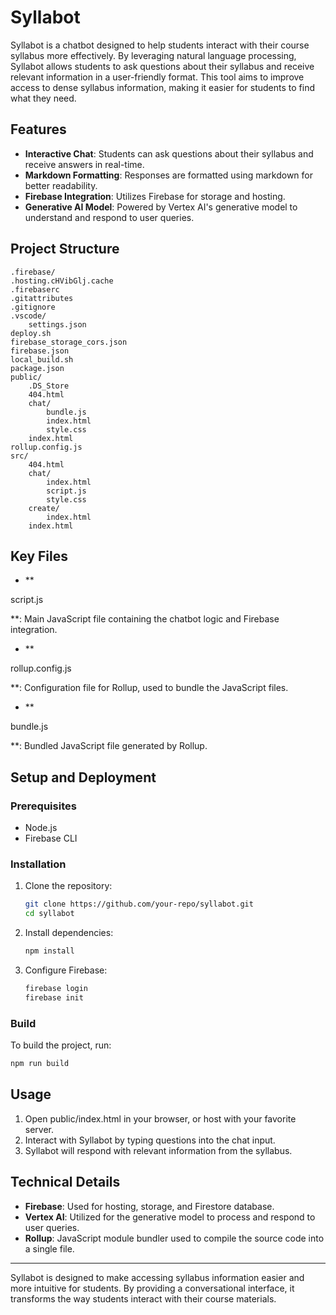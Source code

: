 # Syllabot

Syllabot is a chatbot designed to help students interact with their course syllabus more effectively. By leveraging natural language processing, Syllabot allows students to ask questions about their syllabus and receive relevant information in a user-friendly format. This tool aims to improve access to dense syllabus information, making it easier for students to find what they need.

## Features

- **Interactive Chat**: Students can ask questions about their syllabus and receive answers in real-time.
- **Markdown Formatting**: Responses are formatted using markdown for better readability.
- **Firebase Integration**: Utilizes Firebase for storage and hosting.
- **Generative AI Model**: Powered by Vertex AI's generative model to understand and respond to user queries.

## Project Structure

```
.firebase/
.hosting.cHVibGlj.cache
.firebaserc
.gitattributes
.gitignore
.vscode/
	settings.json
deploy.sh
firebase_storage_cors.json
firebase.json
local_build.sh
package.json
public/
	.DS_Store
	404.html
	chat/
		bundle.js
		index.html
		style.css
	index.html
rollup.config.js
src/
	404.html
	chat/
		index.html
		script.js
		style.css
	create/
		index.html
	index.html
```

## Key Files

- **

script.js

**: Main JavaScript file containing the chatbot logic and Firebase integration.
- **

rollup.config.js

**: Configuration file for Rollup, used to bundle the JavaScript files.
- **

bundle.js

**: Bundled JavaScript file generated by Rollup.

## Setup and Deployment

### Prerequisites

- Node.js
- Firebase CLI

### Installation

1. Clone the repository:
    ```sh
    git clone https://github.com/your-repo/syllabot.git
    cd syllabot
    ```

2. Install dependencies:
    ```sh
    npm install
    ```

3. Configure Firebase:
    ```sh
    firebase login
    firebase init
    ```

### Build

To build the project, run:
```sh
npm run build
```

## Usage

1. Open public/index.html in your browser, or host with your favorite server.
2. Interact with Syllabot by typing questions into the chat input.
3. Syllabot will respond with relevant information from the syllabus.

## Technical Details

- **Firebase**: Used for hosting, storage, and Firestore database.
- **Vertex AI**: Utilized for the generative model to process and respond to user queries.
- **Rollup**: JavaScript module bundler used to compile the source code into a single file.

---

Syllabot is designed to make accessing syllabus information easier and more intuitive for students. By providing a conversational interface, it transforms the way students interact with their course materials.